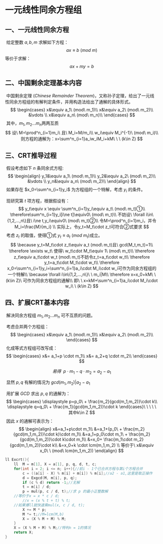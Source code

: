# 一元线性同余方程组

## 一、一元线性同余方程

​		给定整数 $a,b,m$ 求解如下方程：
$$
ax \equiv b\ (mod\ m)
$$
​		等价于求解：
$$
ax+my=b
$$


## 二、中国剩余定理基本内容

​		中国剩余定理 $(Chinese\ Remainder\ Theorem)$，又称孙子定理，给出了一元线性同余方程组的有解判定条件，并用构造法给出了通解的具体形式。
$$
\begin{cases}
x&\equiv a_1\ (mod\ m_1)\\
x&\equiv a_2\ (mod\ m_2)\\
&\vdots  \\
x&\equiv a_n\ (mod\ m_n)\\
\end{cases}
$$
​		其中，$m_1,m_2...m_n$两两互质
$$
设\ M=\prod^n_{i=1}m_i\ 且\ M_i=M/m_i\\
w_i\equiv M_i^{-1}\ (mod\ m_i)\\
则方程的通解为：x=\sum^n_{i=1}a_iw_iM_i+kM\ \ \ (k\in Z)
$$

## 三、CRT推导过程

​		假设考虑如下 $n$ 条同余式方程:
$$
\begin{align}
y_1&\equiv a_1\ (mod\ m_1)\\
y_2&\equiv a_2\ (mod\ m_2)\\
&\vdots  \\
y_n&\equiv a_n\ (mod\ m_2)\\
\end{align}
$$
​		如果存在 $x_0=\sum^n_{i=1}y_i$ 为方程组的一个特解，考虑 $y_i$ 的条件。

​		现研究第 $t$ 项方程，根据假设有：
$$
y_t\equiv x \equiv \sum^n_{i=1}y_i\equiv a_t\ (mod\ m_t)①\\
\therefore\sum^n_{i=1}y_i[i\ne t]\equiv0\ (mod\ m_t)\\
不妨设\ \forall i\in\{1,2,...,n\}且\ i\ne t,y_i\equiv0\ (mod\ m_t)②\\
令M=\prod^n_{i=1}m_i，并令M_i=\frac{M}{m_i} \\
实际上，令y_t=M_t\cdot z_t可符合②式要求
$$
​		考虑 $z_t$ 的取值，使得①式 $y_t\equiv a_t\ (mod\ m_t)$成立。
$$
\because y_t=M_t\cdot z_t\equiv a_t (mod\ m_t)且\ gcd(M_t,m_t)=1\\
\therefore \exists w_t\ 使得\ w_t\cdot M_t\equiv 1\ (mod\ m_t)\\
\therefore z_t\equiv a_t\cdot w_t (mod\ m_t)不妨令z_t=a_t\cdot w_t\\
\therefore y_t=a_t\cdot M_t\cdot w_t\\
\therefore x_0=\sum^n_{i=1}y_i=\sum^n_{i=1}a_i\cdot M_i\cdot w_i可作为同余方程组的一个特解\\
\because \forall i\in\{1,2,...,n\}\ \ m_i|M\\
\therefore x=x_0+kM\ \ (k\in Z)\ 可作为同余方程组的通解\\
即\ \ x=kM+\sum^n_{i=1}a_i\cdot M_i\cdot w_i\ \ (k\in Z)
$$

## 四、扩展CRT基本内容

​		解决同余方程组 $m_1,m_2...m_n$ 可不互质的问题。

​		考虑合并两个方程组：
$$
\begin{cases}
x&\equiv a_1\ (mod\ m_1)\\
x&\equiv a_2\ (mod\ m_2)\\
\end{cases}
$$
​		化成等式方程组可改写成：
$$
\begin{cases}
x&= a_1+p \cdot m_1\\
x&= a_2+q \cdot m_2\\
\end{cases}
$$

$$
易得\ \ p\cdot m_1-q\cdot m_2=a_2-a_1
$$

​		显然 $p,q$ 有解的情况为 $gcd(m_1,m_2)|a_2-a_1$ 

​		用扩展 $GCD$ 求出 $p,q$ 的通解为：
$$
\begin{cases} 
\displaystyle p=p_0\ + \frac{m_2}{gcd(m_1,m_2)}\cdot k\\
\displaystyle q=q_0\ + \frac{m_1}{gcd(m_1,m_2)}\cdot k
\end{cases}\ \ \ \ \ 其中k\in Z
$$
​		因此 $x$ 的通解可表示为：
$$
\begin{align}
x&=a_1+p\cdot m_1\\
&=a_1+(p_0\ + \frac{m_2}{gcd(m_1,m_2)}\cdot k)\cdot m_1\\
&=a_1+p_0\cdot m_1\ + \frac{m_2}{gcd(m_1,m_2)}\cdot k\cdot m_1\\
&=x_0+ \frac{m_1\cdot m_2}{gcd(m_1,m_2)}\cdot k\\
&=x_0+k \cdot lcm(m_1,m_2)
\\
等价于\ x&\equiv x_0\ \ (mod\ lcm(m_1,m_2))
\end{align}
$$
```c++
ll Excrt(){
	ll	M = m[1], X = a[1], p, q, d, t, c;  
	for(int i = 2; i <= n; i++){//前i - 1个已合并方程与第i个方程合并    
		c = ((a[i] - X) % m[i] + m[i]) % m[i];//a2 - a1,这里是取正操作
		d = Exgcd(M, m[i], p, q);
		if (c % d) return -1;//无解
		t = m[i] / d;
		p = mul(p, c / d, t);//求 p 的最小正整数解
	//等价于x = x * c / d;
		//x = (x % t + t) % t;
	//如果爆ll就快速乘mul(x, c / d, t);            
		X += M * p;
		M *= t;//M=lcm(M,b) 
		X = (X % M + M) % M;
	}
	X = (X % M + M) % M;//特判n = 1的情况
	return X;
}
```

